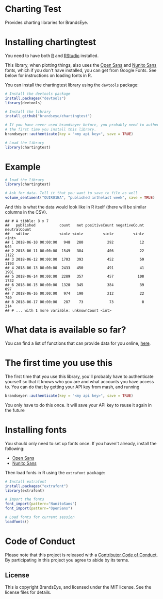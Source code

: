 
<!-- README.md is generated from README.Rmd. Please edit that file -->
Charting Test
=============

Provides charting libraries for BrandsEye.

Installing chartingtest
======================

You need to have both [R](https://cran.rstudio.com/) and [RStudio](https://www.rstudio.com/products/rstudio/download/) installed.

This library, when plotting things, also uses the [Open Sans](https://fonts.google.com/specimen/Open+Sans) and [Nunito Sans](https://fonts.google.com/specimen/Nunito+Sans) fonts, which if you don't have installed, you can get from Google Fonts. See below for instructions on loading fonts in R.

You can install the chartingtest library using the `devtools` package:

``` r
# Install the devtools package
install.packages("devtools")
library(devtools)

# Install the library
install_github("brandseye/chartingtest")

# If you have never used brandseyer before, you probably need to authenticate
# the first time you install this library. 
brandseyer::authenticate(key = "<my api key>", save = TRUE)

# Load the library
library(chartingtest)
```


Example
=======

``` r
# load the library
library(chartingtest)

# Ask for data. Tell it that you want to save to file as well
volume_sentiment("QUIR01BA", "published inthelast week", save = TRUE)
```

And this is what the data would look like in R itself (there will be similar columns in the CSV).

    ## # A tibble: 8 x 7
    ##   published           count   net positiveCount negativeCount neutralCount
    ##   <dttm>              <int> <int>         <int>         <int>        <int>
    ## 1 2018-06-10 00:00:00   948   280           292            12          644
    ## 2 2018-06-11 00:00:00  1549   384           406            22         1122
    ## 3 2018-06-12 00:00:00  1703   393           452            59         1193
    ## 4 2018-06-13 00:00:00  2433   450           491            41         1901
    ## 5 2018-06-14 00:00:00  2289   357           457           100         1732
    ## 6 2018-06-15 00:00:00  1320   345           384            39          897
    ## 7 2018-06-16 00:00:00   974   190           212            22          740
    ## 8 2018-06-17 00:00:00   287    73            73             0          214
    ## # ... with 1 more variable: unknownCount <int>

What data is available so far?
==============================

You can find a list of functions that can provide data for you online, [here](reference/index.html).

The first time you use this
===========================

The first time that you use this library, you'll probably have to authenticate yourself so that it knows who you are and what accounts you have access to. You can do that by getting your API key from mash, and running

``` r
brandseyer::authenticate(key = "<my api key>", save = TRUE)
```

You only have to do this once. It will save your API key to reuse it again in the future

Installing fonts
================

You should only need to set up fonts once. If you haven't already, install the following:

- [Open Sans](https://fonts.google.com/specimen/Open+Sans)
- [Nunito Sans](https://fonts.google.com/specimen/Nunito+Sans)

Then load fonts in R using the `extrafont` package:

``` r
# Install extrafont
install.packages("extrafont")
library(extrafont)

# Import the fonts
font_import(pattern="NunitoSans")
font_import(pattern="OpenSans")

# Load fonts for current session
loadfonts()

```


Code of Conduct
===============

Please note that this project is released with a [Contributor Code of Conduct](CODE_OF_CONDUCT.md). By participating in this project you agree to abide by its terms.

License
-------

This is copyright BrandsEye, and licensed under the MIT license. See the license files for details.

